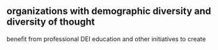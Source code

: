 ## organizations with demographic diversity and diversity of thought

beneﬁt from professional DEI education and other initiatives to create